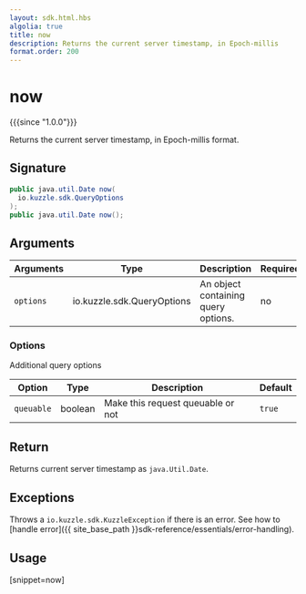 ```yaml
---
layout: sdk.html.hbs
algolia: true
title: now
description: Returns the current server timestamp, in Epoch-millis
format.order: 200
---
```


# now

{{{since "1.0.0"}}}

Returns the current server timestamp, in Epoch-millis format.

## Signature

```java
public java.util.Date now(
  io.kuzzle.sdk.QueryOptions
);
public java.util.Date now();
```

## Arguments

| Arguments | Type   | Description                         | Required |
| --------- | ------ | ----------------------------------- | -------- |
| `options` | io.kuzzle.sdk.QueryOptions | An object containing query options. | no       |

### **Options**

Additional query options

| Option     | Type    | Description                       | Default |
| ---------- | ------- | --------------------------------- | ------- |
| `queuable` | boolean| Make this request queuable or not | `true`  |


## Return
Returns current server timestamp as `java.Util.Date`.

## Exceptions

Throws a `io.kuzzle.sdk.KuzzleException` if there is an error. See how to [handle error]({{ site_base_path }}sdk-reference/essentials/error-handling).

## Usage

[snippet=now]
